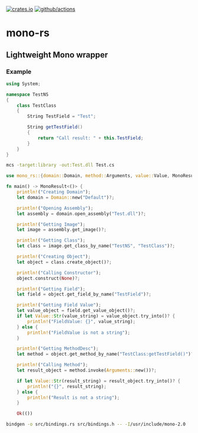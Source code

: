 [![crates.io](https://img.shields.io/crates/v/mono-rs.svg)](https://crates.io/crates/mono-rs)
[![github/actions](https://github.com/b4rti/mono-rs/actions/workflows/rust.yml/badge.svg?branch=master)](https://github.com/b4rti/mono-rs/actions/workflows/rust.yml)

# mono-rs

## Lightweight Mono wrapper

### Example

```csharp
using System;

namespace TestNS
{
    class TestClass
    {
        String TestField = "Test";

        String getTestField()
        {
            return "Call result: " + this.TestField;
        }
    }
}
```

```sh
mcs -target:library -out:Test.dll Test.cs
```

```rust
use mono_rs::{domain::Domain, method::Arguments, value::Value, MonoResult};

fn main() -> MonoResult<()> {
    println!("Creating Domain");
    let domain = Domain::new("Default")?;

    println!("Opening Assembly");
    let assembly = domain.open_assembly("Test.dll")?;

    println!("Getting Image");
    let image = assembly.get_image()?;

    println!("Getting Class");
    let class = image.get_class_by_name("TestNS", "TestClass")?;

    println!("Creating Object");
    let object = class.create_object()?;

    println!("Calling Constructor");
    object.construct(None)?;

    println!("Getting Field");
    let field = object.get_field_by_name("TestField")?;

    println!("Getting Field Value");
    let value_object = field.get_value_object()?;
    if let Value::Str(value_string) = value_object.try_into()? {
        println!("FieldValue: {}", value_string);
    } else {
        println!("FieldValue is not a string");
    }

    println!("Getting MethodDesc");
    let method = object.get_method_by_name("TestClass:getTestField()")?;

    println!("Calling Method");
    let result_object = method.invoke(Arguments::new())?;

    if let Value::Str(result_string) = result_object.try_into()? {
        println!("{}", result_string);
    } else {
        println!("Result is not a string");
    }

    Ok(())

```

```sh
bindgen -o src/bindings.rs src/bindings.h -- -I/usr/include/mono-2.0
```

